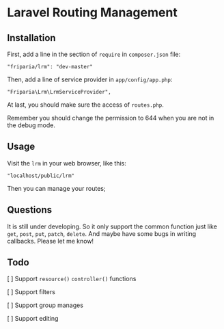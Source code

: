 # Laravel Routing Management

## Installation

First, add a line in the section of `require` in `composer.json` file:

    "friparia/lrm": "dev-master"

Then, add a line of service provider in `app/config/app.php`:
    
    "Friparia\Lrm\LrmServiceProvider",

At last, you should make sure the access of `routes.php`.

Remember you should change the permission to 644 when you are not in the debug mode.

## Usage

Visit the `lrm` in your web browser, like this:

    "localhost/public/lrm"

Then you can manage your routes;

## Questions

It is still under developing. So it only support the common function just like `get`, `post`, `put`, `patch`, `delete`. And maybe have some bugs in writing callbacks. Please let me know!

## Todo

[ ] Support `resource()` `controller()` functions

[ ] Support filters

[ ] Support group manages

[ ] Support editing

